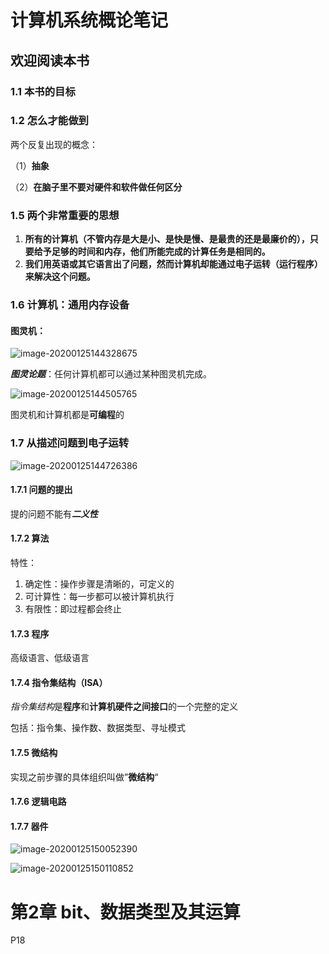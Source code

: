 # 计算机系统概论笔记

## 欢迎阅读本书

### 1.1 本书的目标

### 1.2 怎么才能做到

两个反复出现的概念：

（1）**抽象**

（2）**在脑子里不要对硬件和软件做任何区分**

### 1.5 两个非常重要的思想

1. **所有的计算机（不管内存是大是小、是快是慢、是最贵的还是最廉价的），只要给予足够的时间和内存，他们所能完成的计算任务是相同的。**
2. **我们用英语或其它语言出了问题，然而计算机却能通过电子运转（运行程序）来解决这个问题。**

### 1.6 计算机：通用内存设备

#### 图灵机：

![image-20200125144328675](C:\Users\14977\AppData\Roaming\Typora\typora-user-images\image-20200125144328675.png)

***图灵论题***：任何计算机都可以通过某种图灵机完成。



![image-20200125144505765](C:\Users\14977\AppData\Roaming\Typora\typora-user-images\image-20200125144505765.png)

[^图]:通用图灵机的黑箱模型

图灵机和计算机都是**可编程**的

### 1.7 从描述问题到电子运转

![image-20200125144726386](C:\Users\14977\AppData\Roaming\Typora\typora-user-images\image-20200125144726386.png)

#### 1.7.1 问题的提出

提的问题不能有***二义性***

#### 1.7.2 算法

特性：

1. 确定性：操作步骤是清晰的，可定义的
2. 可计算性：每一步都可以被计算机执行
3. 有限性：即过程都会终止

#### 1.7.3 程序

高级语言、低级语言

#### 1.7.4 指令集结构（ISA）

*指令集结构*是**程序**和**计算机硬件之间接口**的一个完整的定义

包括：指令集、操作数、数据类型、寻址模式

#### 1.7.5 微结构

实现之前步骤的具体组织叫做”**微结构**“

#### 1.7.6 逻辑电路

#### 1.7.7 器件

![image-20200125150052390](C:\Users\14977\AppData\Roaming\Typora\typora-user-images\image-20200125150052390.png)

![image-20200125150110852](C:\Users\14977\AppData\Roaming\Typora\typora-user-images\image-20200125150110852.png)

# 第2章 bit、数据类型及其运算

P18